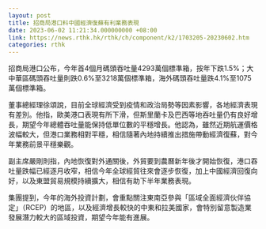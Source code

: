 ```yaml
---
layout: post
title: 招商局港口料中國經濟復蘇有利業務表現
date: 2023-06-02 11:21:34.000000000 +08:00
link: https://news.rthk.hk/rthk/ch/component/k2/1703205-20230602.htm
categories: rthk
---
```


招商局港口公布，今年首4個月碼頭吞吐量4293萬個標準箱，按年下跌1.5%；大中華區碼頭吞吐量則跌0.6%至3218萬個標準箱，海外碼頭吞吐量跌4.1%至1075萬個標準箱。

董事總經理徐頌說，目前全球經濟受到疫情和政治局勢等因素影響，各地經濟表現有差別。他指，歐美港口表現有所下滑，但斯里蘭卡及巴西等地吞吐量仍有良好增長，期望今年總體吞吐量能保持低單位數的平穩增長。他認為，雖然近期航運價格波幅較大，但港口業務相對平穩，相信隨著內地持續推出措施帶動經濟復蘇，對今年業務前景平穩樂觀。

副主席嚴剛則指，內地恢復對外通關後，外貿要到農曆新年後才開始恢復，港口吞吐量跌幅已經逐月收窄，相信今年全球經貿往來會逐步恢復，加上中國經濟回復向好，以及東盟貿易規模持續擴大，相信有助下半年業務表現。

集團提到，今年的海外投資計劃，會重點關注東南亞參與「區域全面經濟伙伴協定」（RCEP）的地區，以及經濟增長較快的中東和拉美國家，會特別留意製造業發展潛力較大的區域投資，期望今年能有進展。
